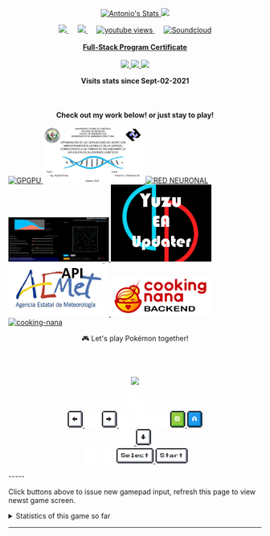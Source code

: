 <p align="center">
  <a href="https://github.com/metantonio" class="rich-diff-level-one">
    <img src="https://github-readme-stats.vercel.app/api?username=metantonio&show_icons=true&theme=dark" alt="Antonio's Stats" height="180em" />
    <img src="https://github-readme-stats.vercel.app/api/top-langs/?username=metantonio&exclude_repo=KNN-Image-Classification&show_icons=true&hide_border=false&layout=compact&langs_count=8&theme=dark" height="180em" />
  </a> 
</p>

<p align="center">
  <a href= "https://instagram.com/metantonio">
    <img src="https://badges.aleen42.com/src/instagram.svg" />
  </a>
  &emsp;
  <a href="https://linkedin.com/in/metantonio">
    <img src="https://img.shields.io/badge/LinkedIn-0077B5?style=for-the-badge&logo=linkedin&logoColor=white" width="80px" />
  </a>
  &emsp;
  <a href="https://www.youtube.com/metantonio">
    <img alt="youtube views" title="YouTube views" src="https://img.shields.io/youtube/channel/subscribers/UC65ksYjdenCfaTriVznWs2Q?style=social" />
  </a>
   &emsp;
  <a href="https://soundcloud.com/metantonio">
    <img alt="Soundcloud" title="Soundcloud" src="https://badges.aleen42.com/src/soundcloud.svg" width="90px" />
  </a>
  <br/><br/>
  <a href="https://storage.googleapis.com/certificates-breathecode/fdf7c30270f84483ff336c908f61852d7b8a06f8">
    <strong >Full-Stack Program Certificate</strong>
  </a>
  <br/><br/>
  <a href="https://github.com/metantonio">
    <img src="https://badges.pufler.dev/years/metantonio?style=flat-square&color=black&logo=github&a=0" />
  </a>
  <a href="https://github.com/metantonio">
    <img src="https://badges.pufler.dev/visits/metantonio/metantonio?style=flat-square&color=black&logo=github&a=0" />
  </a>
  
  <img src="https://badges.pufler.dev/repos/metantonio?style=flat-square&color=black&logo=github&a=0" />
  
  <br/>
  <p align="center">
    <strong>Visits stats since Sept-02-2021</strong>
    <br/><br/>
    <br/><br/>
    <strong>Check out my work below! or just stay to play!</strong>
  </p>

  <p>
    <!-- Proyecto 1 -->
    <a href="https://github.com/metantonio/gpgpu-particle-noise" width="200px">
      <img src="https://github.com/metantonio/gpgpu-particle-noise/blob/main/example2.gif?raw=true" width="200px" alt="GPGPU" />
    </a>
    <!-- Proyecto 2 -->
    <a href="https://github.com/metantonio/tesis-ucv-ui" width="200px">
      <img src="https://raw.githubusercontent.com/metantonio/tesis-ucv-ui/main/docs/presentation.jpg" width="200px" alt="TESIS" />
    </a>
    <!-- Proyecto 3 -->
    <a href="https://github.com/metantonio/red-neural-python" width="200px">
      <img src="https://www.atriainnovation.com/wp-content/uploads/2019/10/Redes_neuronales_esquema.png" width="200px" alt="RED NEURONAL" />
    </a>
     <!-- Proyecto 4 -->
    <a href="https://github.com/metantonio/infection-simulation" width="200px">
      <img src="https://raw.githubusercontent.com/metantonio/infection-simulation/main/example.jpg" width="200px" alt="Infection" />
    </a>
    <!-- Proyecto 5 -->
    <a href="https://github.com/metantonio/yuzu-ea-updater" width="200px">
      <img src="https://raw.githubusercontent.com/metantonio/yuzu-ea-updater/main/portada.jpg" width="200px" alt="Yuzu" />
    </a>
    <!-- Proyecto 6 -->
    <a href="https://github.com/metantonio/AEMET-pythonclient-to-Excel" width="200px">
      <img src="https://raw.githubusercontent.com/metantonio/AEMET-pythonclient-to-Excel/main/aemet.jpg" width="200px" alt="AEMET" />
    </a>
    <!-- Proyecto 7 -->
    <a href="https://github.com/metantonio/cooking-nana-backend" width="200px">
      <img src="https://raw.githubusercontent.com/metantonio/cooking-nana-backend/main/logoback.jpg" width="200px" alt="cooking-nana" />
    </a>
    <!-- Proyecto 8 -->
    <a href="https://github.com/metantonio/cooking-nana-frontend" width="200px">
      <img src="https://raw.githubusercontent.com/metantonio/cooking-nana-frontend/master/src/img/Cooking-nana.png" width="200px" alt="cooking-nana" />
    </a>
  </p>
<p align="center">🎮 Let's play Pokémon together!</p>
<br></br>

  <p align="center">
    <a href="https://github.com/metantonio">
      <img src="https://toy.aoaoao.me/image" width="300"/>
    </a>
    <p align="center"> 
      <img src="https://raw.githubusercontent.com/metantonio/metantonio/main/img/blank.png" width="30"/> 
        <a href="https://toy.aoaoao.me/control?button=2&callback=https://github.com/metantonio" style="position:absolute; top:-100px;">
          <img src="https://raw.githubusercontent.com/metantonio/metantonio/main/img/up.png" width="30"/>
        </a>
      <br/>
      <a href="https://toy.aoaoao.me/control?button=1&callback=https://github.com/metantonio">
        <img src="https://raw.githubusercontent.com/metantonio/metantonio/main/img/left.png" width="30"/>
      </a>
      <img src="https://raw.githubusercontent.com/metantonio/metantonio/main/img/blank.png" width="30"/>
      <a href="https://toy.aoaoao.me/control?button=0&callback=https://github.com/metantonio">
        <img src="https://raw.githubusercontent.com/metantonio/metantonio/main/img/right.png" width="30"/>
      </a>
      <img src="https://raw.githubusercontent.com/metantonio/metantonio/main/img/blank.png" width="30"/>
      <img src="https://raw.githubusercontent.com/metantonio/metantonio/main/img/blank.png" width="30"/>
      <img src="https://raw.githubusercontent.com/metantonio/metantonio/main/img/blank.png" width="30"/>
      <a href="https://toy.aoaoao.me/control?button=5&callback=https://github.com/metantonio">
        <img src="https://raw.githubusercontent.com/metantonio/metantonio/main/img/B.png" width="30"/>
      </a> 
      <a href="https://toy.aoaoao.me/control?button=4&callback=https://github.com/metantonio">
        <img src="https://raw.githubusercontent.com/metantonio/metantonio/main/img/A.png" width="30"/>
      </a>
      <br>
      <a href="https://toy.aoaoao.me/control?button=3&callback=https://github.com/metantonio">
        <img src="https://raw.githubusercontent.com/metantonio/metantonio/main/img/blank.png" width="30"/>
        <img src="https://raw.githubusercontent.com/metantonio/metantonio/main/img/down.png" width="30"/>
      </a>
      <br/>
      <img src="https://raw.githubusercontent.com/metantonio/metantonio/main/img/blank.png" width="30"/>
      <img src="https://raw.githubusercontent.com/metantonio/metantonio/main/img/blank.png" width="30"/>
      <a href="https://toy.aoaoao.me/control?button=6&callback=https://github.com/metantonio">
        <img src="https://raw.githubusercontent.com/metantonio/metantonio/main/img/select.png" height="30"/>
      </a> 
      <a href="https://toy.aoaoao.me/control?button=7&callback=https://github.com/metantonio">
        <img src="https://raw.githubusercontent.com/metantonio/metantonio/main/img/start.png" height="30" />
      </a> 
    </p>
  </p>
  -----

Click buttons above to issue new gamepad input, refresh this page to view newst game screen.

  <details>
    <summary>Statistics of this game so far</summary>
    <a href="https://github.com/metantonio">
      <img src="https://playground.aoaoao.me/Api/GBStatistic" />
    </a>
  </details>

---

</p>
